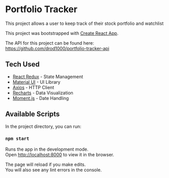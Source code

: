 # Portfolio Tracker

This project allows a user to keep track of their stock portfolio and watchlist

This project was bootstrapped with [Create React App](https://github.com/facebook/create-react-app).

The API for this project can be found here: https://github.com/drod1000/portfolio-tracker-api

## Tech Used

* [React Redux](https://react-redux.js.org/) - State Management
* [Material UI](https://material-ui.com) - UI Library
* [Axios](https://www.npmjs.com/package/axios) - HTTP Client
* [Recharts](http://recharts.org) - Data Visualization
* [Moment.js](https://momentjs.com) - Date Handling

## Available Scripts

In the project directory, you can run:

### `npm start`

Runs the app in the development mode.<br>
Open [http://localhost:8000](http://localhost:8000) to view it in the browser.

The page will reload if you make edits.<br>
You will also see any lint errors in the console.
